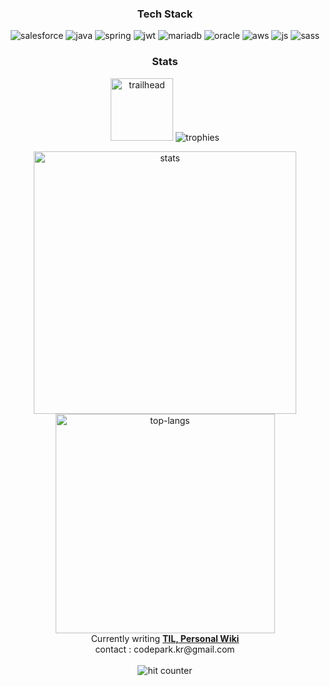 <h3 align="center">Tech Stack</h3>
<p align="center">
  <image src="https://img.shields.io/badge/Salesforce-00A1E0.svg?style=flat&logo=salesforce&logoColor=white" alt="salesforce"></image>
  <image src="https://img.shields.io/badge/Java-%23ED8B00.svg?style=flat&logo=java&logoColor=white" alt="java"></image>
  <image src="https://img.shields.io/badge/Spring-%236DB33F.svg?style=flat&logo=spring&logoColor=white" alt="spring"></image>
  <image src="https://img.shields.io/badge/JWT-black?style=flat&logo=JSON%20web%20tokens" alt="jwt"></image>
  <image src="https://img.shields.io/badge/MariaDB-003545?style=flat&logo=mariadb&logoColor=white" alt="mariadb"></image>
  <image src="https://img.shields.io/badge/Oracle-F80000?style=flat&logo=oracle&logoColor=white" alt="oracle"></image>
  <image src="https://img.shields.io/badge/AWS-%23FF9900.svg?style=flat&logo=amazon-aws&logoColor=white" alt="aws"></image>
  <image src="https://img.shields.io/badge/Javascript-%23323330.svg?style=flat&logo=javascript&logoColor=%23F7DF1E" alt="js"></image>
  <image src="https://img.shields.io/badge/SASS-hotpink.svg?style=flat&logo=SASS&logoColor=white" alt="sass"></image>
</p>

<h3 align="center">Stats</h3>
<p align="center">
  <image src="https://trailhead.salesforce.com/assets/ranks/scout-8730ae35d8d4abac0fa2d862388583cf72d6ae8623201c345e97e99c0a5afe35.png" alt="trailhead" style="width: 100px;"/>
  <image src="https://github-profile-trophy.vercel.app/?username=codepark-kr&theme=onestar&row=1&column=5" alt="trophies"/>
</p>

<p align="center">
  <image src="https://github-readme-stats.vercel.app/api?username=codepark-kr&show_icons=true&theme=dark&count_private=true" alt="stats" style="width: 420px;" />
  <image src="https://github-readme-stats.vercel.app/api/top-langs/?username=codepark-kr&layout=compact&hide=csharp&theme=dark" alt="top-langs" style="width: 351px;"/>
  <br/>
Currently writing <a href="https://github.com/codepark-kr/codepark-kr"><strong>TIL, Personal Wiki</strong></a>
<br/>
contact : codepark.kr@gmail.com
  <br/>
  <br/>
  <img src="https://hits.seeyoufarm.com/api/count/incr/badge.svg?url=https%3A%2F%2Fgithub.com%2Fcodepark-kr&count_bg=%23757164&title_bg=%231e1e1e&icon=ghostery.svg&icon_color=%23FFFFFF&title=hits&edge_flat=false" alt="hit counter"/>
</p>
